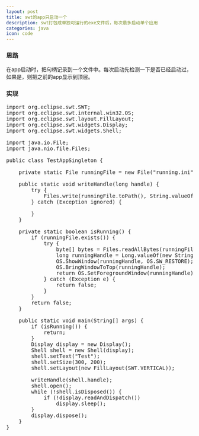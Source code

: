 ```yaml
---
layout: post
title: swt的app只启动一个
description: swt打包成单独可运行的exe文件后，每次最多启动单个应用
categories: java
icon: code
---
```

### 思路 ###

在app启动时，把句柄记录到一个文件中。每次启动先检测一下是否已经启动过，如果是，则把之前的app显示到顶层。

### 实现 ###
<pre class="prettyprint">
<icode class="java">import org.eclipse.swt.SWT;
import org.eclipse.swt.internal.win32.OS;
import org.eclipse.swt.layout.FillLayout;
import org.eclipse.swt.widgets.Display;
import org.eclipse.swt.widgets.Shell;

import java.io.File;
import java.nio.file.Files;

public class TestAppSingleton {

    private static File runningFile = new File("running.ini");

    public static void writeHandle(long handle) {
        try {
            Files.write(runningFile.toPath(), String.valueOf(handle).getBytes());
        } catch (Exception ignored) {

        }
    }

    private static boolean isRunning() {
        if (runningFile.exists()) {
            try {
                byte[] bytes = Files.readAllBytes(runningFile.toPath());
                long runningHandle = Long.valueOf(new String(bytes));
                OS.ShowWindow(runningHandle, OS.SW_RESTORE);
                OS.BringWindowToTop(runningHandle);
                return OS.SetForegroundWindow(runningHandle);
            } catch (Exception e) {
                return false;
            }
        }
        return false;
    }

    public static void main(String[] args) {
        if (isRunning()) {
            return;
        }
        Display display = new Display();
        Shell shell = new Shell(display);
        shell.setText("Test");
        shell.setSize(300, 200);
        shell.setLayout(new FillLayout(SWT.VERTICAL));

        writeHandle(shell.handle);
        shell.open();
        while (!shell.isDisposed()) {
            if (!display.readAndDispatch())
                display.sleep();
        }
        display.dispose();
    }
}</icode>
</pre>